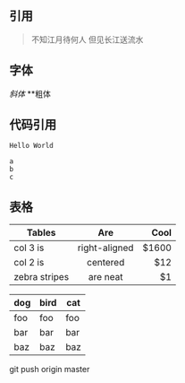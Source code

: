 ## 引用
> 不知江月待何人
> 但见长江送流水

## 字体
*斜体*
**粗体

## 代码引用
`Hello World`
```
a
b
c
```

## 表格
| Tables        | Are           | Cool  |
| ------------- |:-------------:| -----:|
| col 3 is      | right-aligned | $1600 |
| col 2 is      | centered      |   $12 |
| zebra stripes | are neat      |    $1 |

dog | bird | cat
----|------|----
foo | foo  | foo
bar | bar  | bar
baz | baz  | baz

git push origin master
